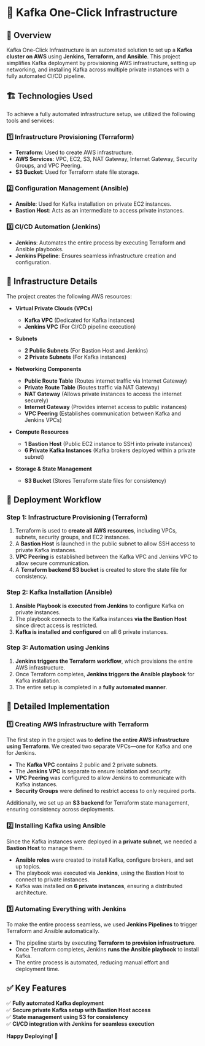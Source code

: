 # 🚀 Kafka One-Click Infrastructure  

## 🎯 Overview  
Kafka One-Click Infrastructure is an automated solution to set up a **Kafka cluster on AWS** using **Jenkins, Terraform, and Ansible**. This project simplifies Kafka deployment by provisioning AWS infrastructure, setting up networking, and installing Kafka across multiple private instances with a fully automated CI/CD pipeline.  

## 🏗️ Technologies Used  
To achieve a fully automated infrastructure setup, we utilized the following tools and services:  

### **1️⃣ Infrastructure Provisioning** (Terraform)  
- **Terraform**: Used to create AWS infrastructure.  
- **AWS Services**: VPC, EC2, S3, NAT Gateway, Internet Gateway, Security Groups, and VPC Peering.  
- **S3 Bucket**: Used for Terraform state file storage.  

### **2️⃣ Configuration Management** (Ansible)  
- **Ansible**: Used for Kafka installation on private EC2 instances.  
- **Bastion Host**: Acts as an intermediate to access private instances.  

### **3️⃣ CI/CD Automation** (Jenkins)  
- **Jenkins**: Automates the entire process by executing Terraform and Ansible playbooks.  
- **Jenkins Pipeline**: Ensures seamless infrastructure creation and configuration.  

## 📌 Infrastructure Details  
The project creates the following AWS resources:  

- **Virtual Private Clouds (VPCs)**  
  - **Kafka VPC** (Dedicated for Kafka instances)  
  - **Jenkins VPC** (For CI/CD pipeline execution)  

- **Subnets**  
  - **2 Public Subnets** (For Bastion Host and Jenkins)  
  - **2 Private Subnets** (For Kafka instances)  

- **Networking Components**  
  - **Public Route Table** (Routes internet traffic via Internet Gateway)  
  - **Private Route Table** (Routes traffic via NAT Gateway)  
  - **NAT Gateway** (Allows private instances to access the internet securely)  
  - **Internet Gateway** (Provides internet access to public instances)  
  - **VPC Peering** (Establishes communication between Kafka and Jenkins VPCs)  

- **Compute Resources**  
  - **1 Bastion Host** (Public EC2 instance to SSH into private instances)  
  - **6 Private Kafka Instances** (Kafka brokers deployed within a private subnet)  

- **Storage & State Management**  
  - **S3 Bucket** (Stores Terraform state files for consistency)  

## 🚀 Deployment Workflow  

### **Step 1: Infrastructure Provisioning (Terraform)**  
1. Terraform is used to **create all AWS resources**, including VPCs, subnets, security groups, and EC2 instances.  
2. A **Bastion Host** is launched in the public subnet to allow SSH access to private Kafka instances.  
3. **VPC Peering** is established between the Kafka VPC and Jenkins VPC to allow secure communication.  
4. A **Terraform backend S3 bucket** is created to store the state file for consistency.  

### **Step 2: Kafka Installation (Ansible)**  
1. **Ansible Playbook is executed from Jenkins** to configure Kafka on private instances.  
2. The playbook connects to the Kafka instances **via the Bastion Host** since direct access is restricted.  
3. **Kafka is installed and configured** on all 6 private instances.  

### **Step 3: Automation using Jenkins**  
1. **Jenkins triggers the Terraform workflow**, which provisions the entire AWS infrastructure.  
2. Once Terraform completes, **Jenkins triggers the Ansible playbook** for Kafka installation.  
3. The entire setup is completed in a **fully automated manner**.  

## 📝 Detailed Implementation  

### **1️⃣ Creating AWS Infrastructure with Terraform**  
The first step in the project was to **define the entire AWS infrastructure using Terraform**. We created two separate VPCs—one for Kafka and one for Jenkins.  

- The **Kafka VPC** contains 2 public and 2 private subnets.  
- The **Jenkins VPC** is separate to ensure isolation and security.  
- **VPC Peering** was configured to allow Jenkins to communicate with Kafka instances.  
- **Security Groups** were defined to restrict access to only required ports.  

Additionally, we set up an **S3 backend** for Terraform state management, ensuring consistency across deployments.  

### **2️⃣ Installing Kafka using Ansible**  
Since the Kafka instances were deployed in a **private subnet**, we needed a **Bastion Host** to manage them.  

- **Ansible roles** were created to install Kafka, configure brokers, and set up topics.  
- The playbook was executed via **Jenkins**, using the Bastion Host to connect to private instances.  
- Kafka was installed on **6 private instances**, ensuring a distributed architecture.  

### **3️⃣ Automating Everything with Jenkins**  
To make the entire process seamless, we used **Jenkins Pipelines** to trigger Terraform and Ansible automatically.  

- The pipeline starts by executing **Terraform to provision infrastructure**.  
- Once Terraform completes, Jenkins **runs the Ansible playbook** to install Kafka.  
- The entire process is automated, reducing manual effort and deployment time.  

## ✅ Key Features  
✅ **Fully automated Kafka deployment**  
✅ **Secure private Kafka setup with Bastion Host access**  
✅ **State management using S3 for consistency**  
✅ **CI/CD integration with Jenkins for seamless execution**  

**Happy Deploying! 🚀**  

